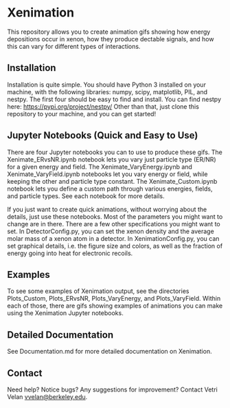 # Xenimation

This repository allows you to create animation gifs showing how energy depositions occur in xenon, how they produce dectable signals, and how this can vary for different types of interactions.

## Installation

Installation is quite simple. You should have Python 3 installed on your machine, with the following libraries: numpy, scipy, matplotlib, PIL, and nestpy. The first four should be easy to find and install. You can find nestpy here: https://pypi.org/project/nestpy/ Other than that, just clone this repository to your machine, and you can get started!

## Jupyter Notebooks (Quick and Easy to Use)

There are four Jupyter notebooks you can to use to produce these gifs. The Xenimate_ERvsNR.ipynb notebook lets you vary just particle type (ER/NR) for a given energy and field. The Xenimate_VaryEnergy.ipynb and Xenimate_VaryField.ipynb notebooks let you vary energy or field, while keeping the other and particle type constant. The Xenimate_Custom.ipynb notebook lets you define a custom path through various energies, fields, and particle types. See each notebook for more details.

If you just want to create quick animations, without worrying about the details, just use these notebooks. Most of the parameters you might want to change are in there. There are a few other specifications you might want to set. In DetectorConfig.py, you can set the xenon density and the average molar mass of a xenon atom in a detector. In XenimationConfig.py, you can set graphical details, i.e. the figure size and colors, as well as the fraction of energy going into heat for electronic recoils.

## Examples

To see some examples of Xenimation output, see the directories Plots_Custom, Plots_ERvsNR, Plots_VaryEnergy, and Plots_VaryField. Within each of those, there are gifs showing examples of animations you can make using the Xenimation Jupyter notebooks.

## Detailed Documentation

See Documentation.md for more detailed documentation on Xenimation.

## Contact

Need help? Notice bugs? Any suggestions for improvement? Contact Vetri Velan <vvelan@berkeley.edu>.
